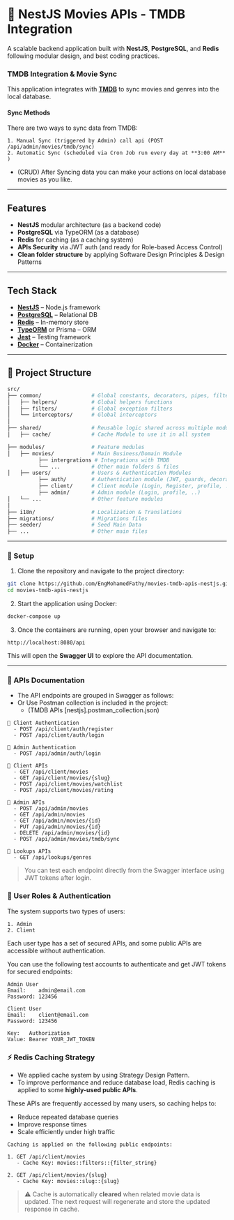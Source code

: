 # 🚀 NestJS Movies APIs - TMDB Integration

A scalable backend application built with **NestJS**, **PostgreSQL**, and **Redis** following modular design, and best coding practices.

### TMDB Integration & Movie Sync

This application integrates with **[TMDB](https://www.themoviedb.org/)** to sync movies and genres into the local database.

####  Sync Methods

There are two ways to sync data from TMDB:

```
1. Manual Sync (triggered by Admin) call api (POST /api/admin/movies/tmdb/sync)
2. Automatic Sync (scheduled via Cron Job run every day at **3:00 AM** )
```

- (CRUD) After Syncing data you can make your actions on local database movies as you like.

---

## Features

- **NestJS** modular architecture (as a backend code)
- **PostgreSQL** via TypeORM (as a database)
- **Redis** for caching (as a caching system)
- **APIs Security** via JWT auth (and ready for Role-based Access Control)
- **Clean folder structure** by applying Software Design Principles & Design Patterns

---
## Tech Stack

- **[NestJS](https://nestjs.com/)** – Node.js framework
- **[PostgreSQL](https://www.postgresql.org/)** – Relational DB
- **[Redis](https://redis.io/)** – In-memory store
- **[TypeORM](https://typeorm.io/)** or Prisma – ORM
- **[Jest](https://jestjs.io/)** – Testing framework
- **[Docker](https://www.docker.com/)** – Containerization

---

## 📁 Project Structure

```bash
src/
├── common/                # Global constants, decorators, pipes, filters
│   ├── helpers/           # Global helpers functions
│   ├── filters/           # Global exception filters
│   └── interceptors/      # Global interceptors  
│
├── shared/                # Reusable logic shared across multiple modules
│   ├── cache/             # Cache Module to use it in all system

├── modules/               # Feature modules
│   ├── movies/            # Main Business/Domain Module  
          ├── intergrations # Integrations with TMDB
          └── ...          # Other main folders & files
│   ├── users/             # Users & Authentication Modules
          ├── auth/        # Authentication module (JWT, guards, decorators)
          ├── client/      # Client module (Login, Register, profile, ..)
          ├── admin/       # Admin module (Login, profile, ..)
│   └── ...                # Other feature modules 
│
├── i18n/                  # Localization & Translations
├── migrations/            # Migrations files
├── seeder/                # Seed Main Data
├── ...                    # Other main files
```

---

### 🔧 Setup

1. Clone the repository and navigate to the project directory:

```bash
git clone https://github.com/EngMohamedFathy/movies-tmdb-apis-nestjs.git
cd movies-tmdb-apis-nestjs
```

2. Start the application using Docker:

```bash
docker-compose up
```

3. Once the containers are running, open your browser and navigate to:

```
http://localhost:8080/api
```

This will open the **Swagger UI** to explore the API documentation.

---

### 🔧 APIs Documentation
- The API endpoints are grouped in Swagger as follows:
- Or Use Postman collection is included in the project:
  - (TMDB APIs [nestjs].postman_collection.json)

```
📁 Client Authentication
  - POST /api/client/auth/register
  - POST /api/client/auth/login

📁 Admin Authentication
  - POST /api/admin/auth/login

📁 Client APIs
  - GET /api/client/movies
  - GET /api/client/movies/{slug}
  - POST /api/client/movies/watchlist
  - POST /api/client/movies/rating

📁 Admin APIs
  - POST /api/admin/movies
  - GET /api/admin/movies
  - GET /api/admin/movies/{id}
  - PUT /api/admin/movies/{id}
  - DELETE /api/admin/movies/{id}
  - POST /api/admin/movies/tmdb/sync
  
📁 Lookups APIs
  - GET /api/lookups/genres
```

> You can test each endpoint directly from the Swagger interface using JWT tokens after login.

### 👥 User Roles & Authentication

The system supports two types of users:

```
1. Admin
2. Client
```

Each user type has a set of secured APIs, and some public APIs are accessible without authentication.

You can use the following test accounts to authenticate and get JWT tokens for secured endpoints:

```
Admin User
Email:    admin@email.com
Password: 123456

Client User
Email:    client@email.com
Password: 123456
```
```
Key:   Authorization
Value: Bearer YOUR_JWT_TOKEN
```

### ⚡ Redis Caching Strategy
- We applied cache system by using Strategy Design Pattern.
- To improve performance and reduce database load, Redis caching is applied to some **highly-used public APIs**.

These APIs are frequently accessed by many users, so caching helps to:

- Reduce repeated database queries
- Improve response times
- Scale efficiently under high traffic

```
Caching is applied on the following public endpoints:

1. GET /api/client/movies
   - Cache Key: movies::filters::{filter_string}

2. GET /api/client/movies/{slug}
   - Cache Key: movies::slug::{slug}
```

> ⚠️ Cache is automatically **cleared** when related movie data is updated. The next request will regenerate and store the updated response in cache.



